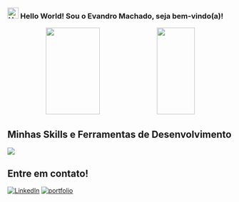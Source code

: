 ### <img src="https://raw.githubusercontent.com/Tarikul-Islam-Anik/Animated-Fluent-Emojis/master/Emojis/Hand%20gestures/Hand%20with%20Fingers%20Splayed%20Light%20Skin%20Tone.png" alt="Hand with Fingers Splayed Light Skin Tone" width="25" height="25" /> Hello World! Sou o Evandro Machado, seja bem-vindo(a)!

<div align="center">  
  
  <img width="49%" height="195px" src="https://github-readme-stats.vercel.app/api?username=evandro-ribeiro&show_icons=true&count_private=true&title_color=80F7D4&icon_color=9d00ff&text_color=c9d1d9&bg_color=0d1117&border_color=fff0" /> 
  
  <img width="41%" height="195px" src="https://github-readme-stats.vercel.app/api/top-langs/?username=evandro-ribeiro&layout=compact&title_color=80F7D4&text_color=fff&bg_color=0d1117&border_color=fff0" />
  
</div>

## Minhas Skills e Ferramentas de Desenvolvimento

<img src="https://skillicons.dev/icons?i=html,css,js,ts,angular,react,nextjs,tailwind,vscode,git,github&theme=dark" />

## Entre em contato!

[![LinkedIn](https://img.shields.io/badge/linkedin-%230077B5.svg?style=for-the-badge&logo=linkedin&logoColor=white)](https://www.linkedin.com/in/evandro-machado-464485180/)
[![portfolio](https://img.shields.io/badge/my_portfolio-000?style=for-the-badge&logo=ko-fi&logoColor=white)](https://next-portfolio-evandroribeiros-projects.vercel.app/)
